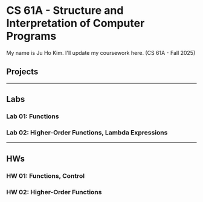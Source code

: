 # CS 61A - Structure and Interpretation of Computer Programs

My name is Ju Ho Kim.
I'll update my coursework here. (CS 61A - Fall 2025)

## Projects

---

## Labs

### Lab 01: Functions

### Lab 02: Higher-Order Functions, Lambda Expressions

---

## HWs

### HW 01: Functions, Control

### HW 02: Higher-Order Functions